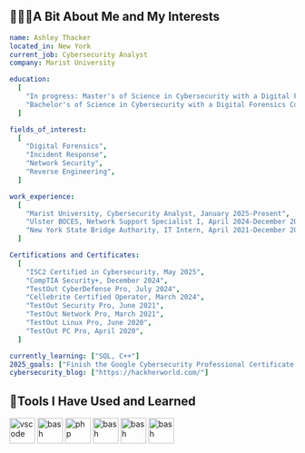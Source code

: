 ## 👩🏻‍💻A Bit About Me and My Interests

```yaml
name: Ashley Thacker
located_in: New York
current_job: Cybersecurity Analyst
company: Marist University

education:
  [
    "In progress: Master's of Science in Cybersecurity with a Digital Forensics and Incident Response Concentration, Norwich University, 2025-2026",
    "Bachelor's of Science in Cybersecurity with a Digital Forensics Concentration, Norwich University, 2021-2024",
  ]

fields_of_interest:
  [
    "Digital Forensics",
    "Incident Response",
    "Network Security",
    "Reverse Engineering",
  ]

work_experience:
  [
    "Marist University, Cybersecurity Analyst, January 2025-Present",
    "Ulster BOCES, Network Support Specialist I, April 2024-December 2024",
    "New York State Bridge Authority, IT Intern, April 2021-December 2023",
  ]

Certifications and Certificates:
  [
    "ISC2 Certified in Cybersecurity, May 2025",
    "CompTIA Security+, December 2024",
    "TestOut CyberDefense Pro, July 2024",
    "Cellebrite Certified Operator, March 2024",
    "TestOut Security Pro, June 2021",
    "TestOut Network Pro, March 2021",
    "TestOut Linux Pro, June 2020",
    "TestOut PC Pro, April 2020",
  ]

currently_learning: ["SQL, C++"]
2025_goals: ["Finish the Google Cybersecurity Professional Certificate program, Obtain the CompTIA Network+"]
cybersecurity_blog: ["https://hackherworld.com/"]

```

## 🚀Tools I Have Used and Learned
<p align="left">
<img src="https://cdn.jsdelivr.net/gh/devicons/devicon@latest/icons/python/python-original-wordmark.svg" alt="vscode" width="45" height="45"/>
<img src="https://cdn.jsdelivr.net/gh/devicons/devicon@latest/icons/cplusplus/cplusplus-plain.svg" alt="bash" width="45" height="45"/>
<img src="https://cdn.jsdelivr.net/gh/devicons/devicon@latest/icons/html5/html5-plain-wordmark.svg" alt="php" width="45" height="45"/>
<img src="https://cdn.jsdelivr.net/gh/devicons/devicon@latest/icons/linux/linux-original.svg" alt="bash" width="45" height="45"/>
<img src="https://cdn.jsdelivr.net/gh/devicons/devicon@latest/icons/kalilinux/kalilinux-original.svg" alt="bash" width="45" height="45"/>
<img src="https://cdn.jsdelivr.net/gh/devicons/devicon@latest/icons/splunk/splunk-original-wordmark.svg" alt="bash" width="45" height="45"/>
</p>

